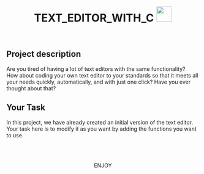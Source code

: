 <h1 align="center">
TEXT_EDITOR_WITH_C <img src="https://www.icone-png.com/png/30/30289.png" width="40px">
</h1>
<br>

## Project description 

Are you tired of having a lot of text editors with the same functionality? <br>
How about coding your own text editor to your standards so that it meets all your needs quickly, automatically, and with just one click? Have you ever thought about that? 

## Your Task

In this project, we have already created an initial version of the text editor. Your task here is to modify it as you want by adding the functions you want to use. 


<br> <br>


<p align="center">
ENJOY 

</p>
